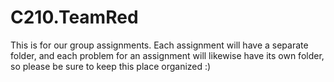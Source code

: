 # C210.TeamRed
This is for our group assignments. Each assignment will have a separate folder, and each problem for an assignment will likewise have its own folder, so please be sure to keep this place organized :)
